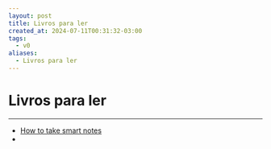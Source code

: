 ```yaml
---
layout: post
title: Livros para ler
created_at: 2024-07-11T00:31:32-03:00
tags:
  - v0
aliases:
  - Livros para ler
---
```

# Livros para ler
---

- [How to take smart notes](_draft/2024/07/2024-07-03-How_to_Take_Smart_Notes.md)
- 